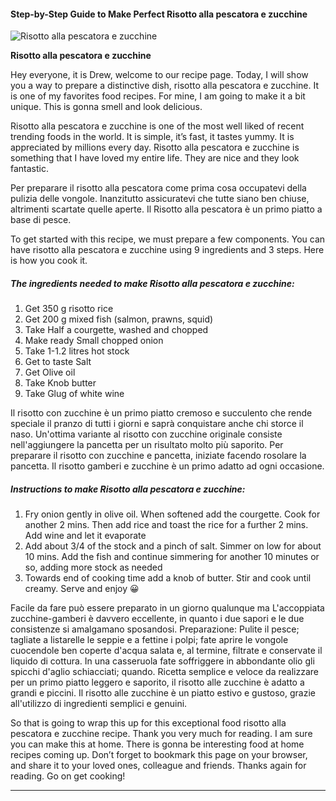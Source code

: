             

#### Step-by-Step Guide to Make Perfect Risotto alla pescatora e zucchine

![Risotto alla pescatora e zucchine](https://img-global.cpcdn.com/recipes/e93383f6fc2b8e8b/751x532cq70/risotto-alla-pescatora-e-zucchine-recipe-main-photo.jpg)

**Risotto alla pescatora e zucchine**

Hey everyone, it is Drew, welcome to our recipe page. Today, I will show you a way to prepare a distinctive dish, risotto alla pescatora e zucchine. It is one of my favorites food recipes. For mine, I am going to make it a bit unique. This is gonna smell and look delicious.

Risotto alla pescatora e zucchine is one of the most well liked of recent trending foods in the world. It is simple, it’s fast, it tastes yummy. It is appreciated by millions every day. Risotto alla pescatora e zucchine is something that I have loved my entire life. They are nice and they look fantastic.

Per preparare il risotto alla pescatora come prima cosa occupatevi della pulizia delle vongole. Inanzitutto assicuratevi che tutte siano ben chiuse, altrimenti scartate quelle aperte. Il Risotto alla pescatora è un primo piatto a base di pesce.

To get started with this recipe, we must prepare a few components. You can have risotto alla pescatora e zucchine using 9 ingredients and 3 steps. Here is how you cook it.

##### The ingredients needed to make Risotto alla pescatora e zucchine:

1.  Get 350 g risotto rice
2.  Get 200 g mixed fish (salmon, prawns, squid)
3.  Take Half a courgette, washed and chopped
4.  Make ready Small chopped onion
5.  Take 1-1.2 litres hot stock
6.  Get to taste Salt
7.  Get Olive oil
8.  Take Knob butter
9.  Take Glug of white wine

Il risotto con zucchine è un primo piatto cremoso e succulento che rende speciale il pranzo di tutti i giorni e saprà conquistare anche chi storce il naso. Un'ottima variante al risotto con zucchine originale consiste nell'aggiungere la pancetta per un risultato molto più saporito. Per preparare il risotto con zucchine e pancetta, iniziate facendo rosolare la pancetta. Il risotto gamberi e zucchine è un primo adatto ad ogni occasione.

##### Instructions to make Risotto alla pescatora e zucchine:

1.  Fry onion gently in olive oil. When softened add the courgette. Cook for another 2 mins. Then add rice and toast the rice for a further 2 mins. Add wine and let it evaporate
2.  Add about 3/4 of the stock and a pinch of salt. Simmer on low for about 10 mins. Add the fish and continue simmering for another 10 minutes or so, adding more stock as needed
3.  Towards end of cooking time add a knob of butter. Stir and cook until creamy. Serve and enjoy 😀

Facile da fare può essere preparato in un giorno qualunque ma L'accoppiata zucchine-gamberi è davvero eccellente, in quanto i due sapori e le due consistenze si amalgamano sposandosi. Preparazione: Pulite il pesce; tagliate a listarelle le seppie e a fettine i polpi; fate aprire le vongole cuocendole ben coperte d'acqua salata e, al termine, filtrate e conservate il liquido di cottura. In una casseruola fate soffriggere in abbondante olio gli spicchi d'aglio schiacciati; quando. Ricetta semplice e veloce da realizzare per un primo piatto leggero e saporito, il risotto alle zucchine è adatto a grandi e piccini. Il risotto alle zucchine è un piatto estivo e gustoso, grazie all'utilizzo di ingredienti semplici e genuini.

So that is going to wrap this up for this exceptional food risotto alla pescatora e zucchine recipe. Thank you very much for reading. I am sure you can make this at home. There is gonna be interesting food at home recipes coming up. Don’t forget to bookmark this page on your browser, and share it to your loved ones, colleague and friends. Thanks again for reading. Go on get cooking!

* * *